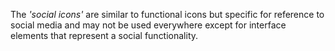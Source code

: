 The *'social icons'* are similar to functional icons but specific for reference to social media and may not be used everywhere except for interface elements
that represent a social functionality.